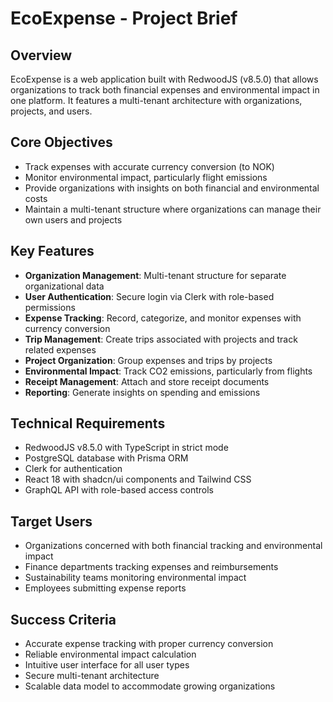 # EcoExpense - Project Brief

## Overview
EcoExpense is a web application built with RedwoodJS (v8.5.0) that allows organizations to track both financial expenses and environmental impact in one platform. It features a multi-tenant architecture with organizations, projects, and users.

## Core Objectives
- Track expenses with accurate currency conversion (to NOK)
- Monitor environmental impact, particularly flight emissions
- Provide organizations with insights on both financial and environmental costs
- Maintain a multi-tenant structure where organizations can manage their own users and projects

## Key Features
- **Organization Management**: Multi-tenant structure for separate organizational data
- **User Authentication**: Secure login via Clerk with role-based permissions
- **Expense Tracking**: Record, categorize, and monitor expenses with currency conversion
- **Trip Management**: Create trips associated with projects and track related expenses
- **Project Organization**: Group expenses and trips by projects
- **Environmental Impact**: Track CO2 emissions, particularly from flights
- **Receipt Management**: Attach and store receipt documents
- **Reporting**: Generate insights on spending and emissions

## Technical Requirements
- RedwoodJS v8.5.0 with TypeScript in strict mode
- PostgreSQL database with Prisma ORM
- Clerk for authentication
- React 18 with shadcn/ui components and Tailwind CSS
- GraphQL API with role-based access controls

## Target Users
- Organizations concerned with both financial tracking and environmental impact
- Finance departments tracking expenses and reimbursements
- Sustainability teams monitoring environmental impact
- Employees submitting expense reports

## Success Criteria
- Accurate expense tracking with proper currency conversion
- Reliable environmental impact calculation
- Intuitive user interface for all user types
- Secure multi-tenant architecture
- Scalable data model to accommodate growing organizations
